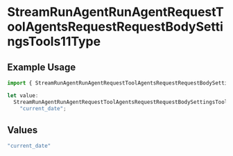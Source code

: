 # StreamRunAgentRunAgentRequestToolAgentsRequestRequestBodySettingsTools11Type

## Example Usage

```typescript
import { StreamRunAgentRunAgentRequestToolAgentsRequestRequestBodySettingsTools11Type } from "@orq-ai/node/models/operations";

let value:
  StreamRunAgentRunAgentRequestToolAgentsRequestRequestBodySettingsTools11Type =
    "current_date";
```

## Values

```typescript
"current_date"
```